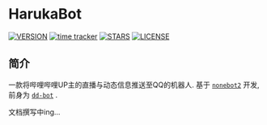 # HarukaBot

[![VERSION](https://img.shields.io/github/v/release/SK-415/HarukaBot)](https://github.com/SK-415/HarukaBot/releases)
[![time tracker](https://wakatime.com/badge/github/SK-415/HarukaBot.svg)](https://wakatime.com/badge/github/SK-415/HarukaBot)
[![STARS](https://img.shields.io/github/stars/SK-415/HarukaBot)](https://github.com/SK-415/HarukaBot/stargazers)
[![LICENSE](https://img.shields.io/github/license/SK-415/HarukaBot)](https://github.com/SK-415/HarukaBot/blob/master/LICENSE)

## 简介

一款将哔哩哔哩UP主的直播与动态信息推送至QQ的机器人. 基于 [`nonebot2`](https://github.com/nonebot/nonebot2) 开发, 前身为 [`dd-bot`](https://github.com/SK-415/dd-bot) .

文档撰写中ing...
